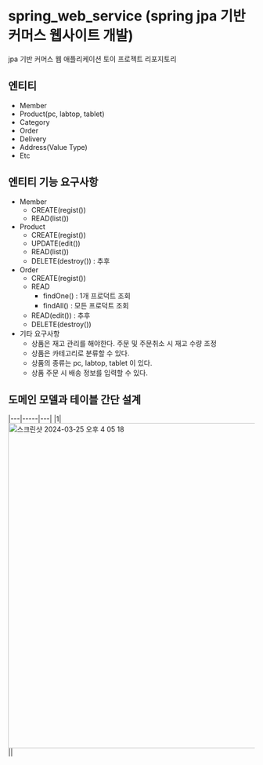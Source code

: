 # spring_web_service (spring jpa 기반 커머스 웹사이트 개발)
jpa 기반 커머스 웹 애플리케이션 토이 프로젝트 리포지토리

## 엔티티
  - Member
  - Product(pc, labtop, tablet)
  - Category
  - Order
  - Delivery
  - Address(Value Type)
  - Etc

## 엔티티 기능 요구사항
  - Member
    - CREATE(regist())
    - READ(list())
  - Product
    - CREATE(regist())
    - UPDATE(edit())
    - READ(list())
    - DELETE(destroy()) : 추후
  - Order
    - CREATE(regist())
    - READ
      - findOne() : 1개 프로덕트 조회
      - findAll() : 모든 프로덕트 조회
    - READ(edit()) : 추후
    - DELETE(destroy())
  - 기타 요구사항
    - 상품은 재고 관리를 해야한다. 주문 및 주문취소 시 재고 수량 조정
    - 상품은 카테고리로 분류할 수 있다.
    - 상품의 종류는 pc, labtop, tablet 이 있다.
    - 상품 주문 시 배송 정보를 입력할 수 있다.
   
## 도메인 모델과 테이블 간단 설계
  |---|-----|---|
  |1|<img width="663" alt="스크린샷 2024-03-25 오후 4 05 18" src="https://github.com/FutureMaker0/django_webex/assets/120623320/b50d307c-7e30-4c20-8fe9-48e06fb276bb">||








  
